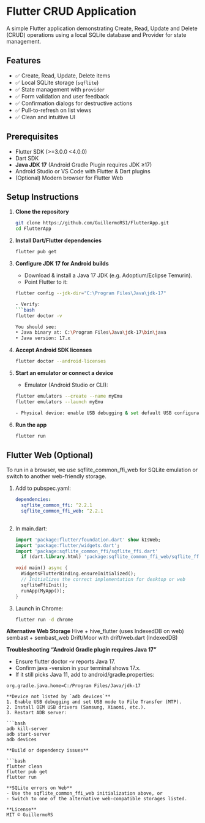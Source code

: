# Flutter CRUD Application

A simple Flutter application demonstrating Create, Read, Update and Delete (CRUD) operations using a local SQLite database and Provider for state management.

## Features

- ✅ Create, Read, Update, Delete items  
- ✅ Local SQLite storage (`sqflite`)  
- ✅ State management with `provider`  
- ✅ Form validation and user feedback  
- ✅ Confirmation dialogs for destructive actions  
- ✅ Pull-to-refresh on list views  
- ✅ Clean and intuitive UI

## Prerequisites

- Flutter SDK (>=3.0.0 <4.0.0)  
- Dart SDK  
- **Java JDK 17** (Android Gradle Plugin requires JDK ≥17)  
- Android Studio or VS Code with Flutter & Dart plugins  
- (Optional) Modern browser for Flutter Web

## Setup Instructions

1. **Clone the repository**  
   ```bash
   git clone https://github.com/GuillermoRS1/FlutterApp.git
   cd FlutterApp
   
2. **Install Dart/Flutter dependencies**
   ```bash
   flutter pub get

3. **Configure JDK 17 for Android builds**
   - Download & install a Java 17 JDK (e.g. Adoptium/Eclipse Temurin).
   - Point Flutter to it:
   ```bash
   flutter config --jdk-dir="C:\Program Files\Java\jdk-17"

   - Verify:
   ```bash
   flutter doctor -v

   You should see:
   • Java binary at: C:\Program Files\Java\jdk-17\bin\java
   • Java version: 17.x

4. **Accept Android SDK licenses**
   ```bash
   flutter doctor --android-licenses

5. **Start an emulator or connect a device**
   - Emulator (Android Studio or CLI):

   ```bash
   flutter emulators --create --name myEmu
   flutter emulators --launch myEmu

   - Physical device: enable USB debugging & set default USB configuration to “File Transfer (MTP)”.

6. **Run the app**
   ```bash
   flutter run

## Flutter Web (Optional)
To run in a browser, we use sqflite_common_ffi_web for SQLite emulation or switch to another web-friendly storage.

1. Add to pubspec.yaml:
   ```yaml
   dependencies:
     sqflite_common_ffi: ^2.2.1
     sqflite_common_ffi_web: ^2.2.1
  
2. In main.dart:

   ```dart
   import 'package:flutter/foundation.dart' show kIsWeb;
   import 'package:flutter/widgets.dart';
   import 'package:sqflite_common_ffi/sqflite_ffi.dart'
     if (dart.library.html) 'package:sqflite_common_ffi_web/sqflite_ffi_web.dart';

   void main() async {
     WidgetsFlutterBinding.ensureInitialized();
     // Initializes the correct implementation for desktop or web
     sqfliteFfiInit();
     runApp(MyApp());
   }

3. Launch in Chrome:
   ```bash
   flutter run -d chrome

**Alternative Web Storage**
Hive + hive_flutter (uses IndexedDB on web)
sembast + sembast_web
Drift/Moor with drift/web.dart (IndexedDB)

**Troubleshooting**
**“Android Gradle plugin requires Java 17”**
- Ensure flutter doctor -v reports Java 17.
- Confirm java -version in your terminal shows 17.x.
- If it still picks Java 11, add to android/gradle.properties:

```properties
org.gradle.java.home=C:/Program Files/Java/jdk-17

**Device not listed by `adb devices`**
1. Enable USB debugging and set USB mode to File Transfer (MTP).
2. Install OEM USB drivers (Samsung, Xiaomi, etc.).
3. Restart ADB server:

```bash
adb kill-server
adb start-server
adb devices

**Build or dependency issues**

```bash
flutter clean
flutter pub get
flutter run

**SQLite errors on Web**
- Use the sqflite_common_ffi_web initialization above, or
- Switch to one of the alternative web-compatible storages listed.

**License**
MIT © GuillermoRS
